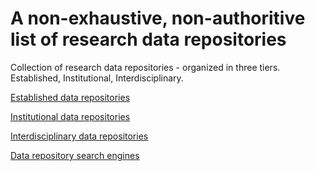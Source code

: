 # A non-exhaustive, non-authoritive list of research data repositories
Collection of research data repositories - organized in three tiers. Established, Institutional, Interdisciplinary.

[Established data repositories](established_repositories.md)

[Institutional data repositories](institutional_repositories.md)

[Interdisciplinary data repositories](interdisciplinary_repositories.md)

[Data repository search engines](search_engines.md)
